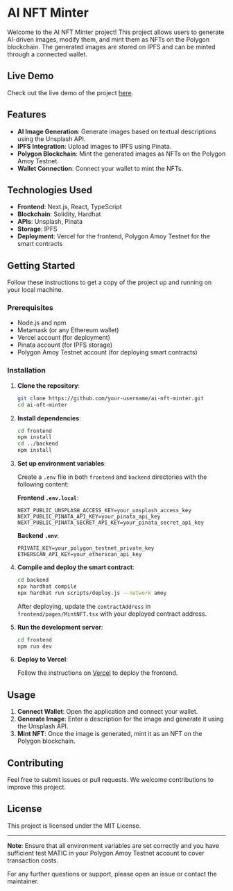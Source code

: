 # AI NFT Minter

Welcome to the AI NFT Minter project! This project allows users to generate AI-driven images, modify them, and mint them as NFTs on the Polygon blockchain. The generated images are stored on IPFS and can be minted through a connected wallet.

## Live Demo

Check out the live demo of the project [here](https://ai-nft-minter-website.vercel.app/).

## Features

- **AI Image Generation**: Generate images based on textual descriptions using the Unsplash API.
- **IPFS Integration**: Upload images to IPFS using Pinata.
- **Polygon Blockchain**: Mint the generated images as NFTs on the Polygon Amoy Testnet.
- **Wallet Connection**: Connect your wallet to mint the NFTs.

## Technologies Used

- **Frontend**: Next.js, React, TypeScript
- **Blockchain**: Solidity, Hardhat
- **APIs**: Unsplash, Pinata
- **Storage**: IPFS
- **Deployment**: Vercel for the frontend, Polygon Amoy Testnet for the smart contracts

## Getting Started

Follow these instructions to get a copy of the project up and running on your local machine.

### Prerequisites

- Node.js and npm
- Metamask (or any Ethereum wallet)
- Vercel account (for deployment)
- Pinata account (for IPFS storage)
- Polygon Amoy Testnet account (for deploying smart contracts)

### Installation

1. **Clone the repository**:

    ```bash
    git clone https://github.com/your-username/ai-nft-minter.git
    cd ai-nft-minter
    ```

2. **Install dependencies**:

    ```bash
    cd frontend
    npm install
    cd ../backend
    npm install
    ```

3. **Set up environment variables**:

    Create a `.env` file in both `frontend` and `backend` directories with the following content:

    **Frontend `.env.local`**:

    ```env
    NEXT_PUBLIC_UNSPLASH_ACCESS_KEY=your_unsplash_access_key
    NEXT_PUBLIC_PINATA_API_KEY=your_pinata_api_key
    NEXT_PUBLIC_PINATA_SECRET_API_KEY=your_pinata_secret_api_key
    ```

    **Backend `.env`**:

    ```env
    PRIVATE_KEY=your_polygon_testnet_private_key
    ETHERSCAN_API_KEY=your_etherscan_api_key
    ```

4. **Compile and deploy the smart contract**:

    ```bash
    cd backend
    npx hardhat compile
    npx hardhat run scripts/deploy.js --network amoy
    ```

    After deploying, update the `contractAddress` in `frontend/pages/MintNFT.tsx` with your deployed contract address.

5. **Run the development server**:

    ```bash
    cd frontend
    npm run dev
    ```

6. **Deploy to Vercel**:

    Follow the instructions on [Vercel](https://vercel.com/) to deploy the frontend.

## Usage

1. **Connect Wallet**: Open the application and connect your wallet.
2. **Generate Image**: Enter a description for the image and generate it using the Unsplash API.
3. **Mint NFT**: Once the image is generated, mint it as an NFT on the Polygon blockchain.

## Contributing

Feel free to submit issues or pull requests. We welcome contributions to improve this project.

## License

This project is licensed under the MIT License.

---

**Note**: Ensure that all environment variables are set correctly and you have sufficient test MATIC in your Polygon Amoy Testnet account to cover transaction costs.

For any further questions or support, please open an issue or contact the maintainer.

